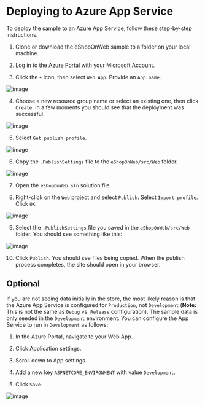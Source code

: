 # Deploying to Azure App Service

To deploy the sample to an Azure App Service, follow these step-by-step instructions.

1. Clone or download the eShopOnWeb sample to a folder on your local machine.

2. Log in to the [Azure Portal](https://portal.azure.com/) with your Microsoft Account.

3. Click the `+` icon, then select `Web App`. Provide an `App name`.

![image](https://user-images.githubusercontent.com/782127/29045504-c8f96ab4-7b91-11e7-9679-34c49f5815d1.png)

4. Choose a new resource group name or select an existing one, then click `Create`. In a few moments you should see that the deployment was successful.

![image](https://user-images.githubusercontent.com/782127/29045678-6487bd6e-7b92-11e7-92a7-38677683aae8.png)

5. Select `Get publish profile`.

![image](https://user-images.githubusercontent.com/782127/29045764-bc07e410-7b92-11e7-9e0f-7b8c78a05a84.png)

6. Copy the `.PublishSettings` file to the `eShopOnWeb/src/Web` folder.

![image](https://user-images.githubusercontent.com/782127/29045952-6561799a-7b93-11e7-8f14-05b4bae27793.png)

7. Open the `eShopOnWeb.sln` solution file.

8. Right-click on the `Web` project and select `Publish`. Select `Import profile`. Click `OK`.

![image](https://user-images.githubusercontent.com/782127/29046255-a1567d14-7b94-11e7-9ba9-cc5fd5848cb3.png)

9. Select the `.PublishSettings` file you saved in the `eShopOnWeb/src/Web` folder. You should see something like this:

![image](https://user-images.githubusercontent.com/782127/29046302-df70b4ca-7b94-11e7-97a3-199570a1b201.png)

10. Click `Publish`. You should see files being copied. When the publish process completes, the site should open in your browser.

## Optional

If you are not seeing data initially in the store, the most likely reason is that the Azure App Service is configured for `Production`, not `Development` (**Note:** This is not the same as `Debug` vs. `Release` configuration). The sample data is only seeded in the `Development` environment. You can configure the App Service to run in `Development` as follows:

1. In the Azure Portal, navigate to your Web App.

2. Click Application settings.

3. Scroll down to App settings.

4. Add a new key `ASPNETCORE_ENVIRONMENT` with value `Development`.

5. Click `Save`.

![image](https://user-images.githubusercontent.com/782127/29046500-bdd6428e-7b95-11e7-9549-e2b2b728c062.png)





